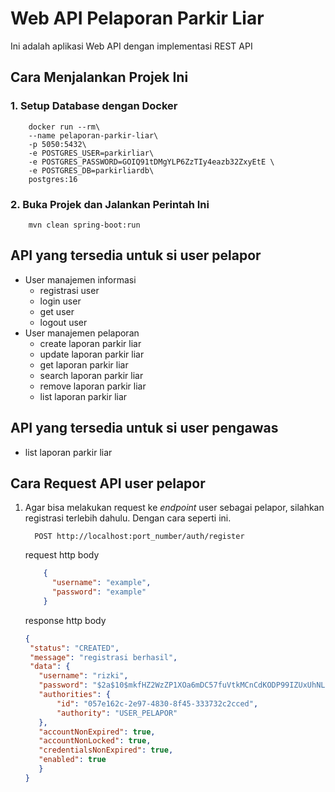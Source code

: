 # Web API Pelaporan Parkir Liar

Ini adalah aplikasi Web API dengan implementasi REST API

## Cara Menjalankan Projek Ini

### 1. Setup Database dengan Docker

```shell
    docker run --rm\
    --name pelaporan-parkir-liar\
    -p 5050:5432\
    -e POSTGRES_USER=parkirliar\
    -e POSTGRES_PASSWORD=GOIQ91tDMgYLP6ZzTIy4eazb32ZxyEtE \
    -e POSTGRES_DB=parkirliardb\
    postgres:16
```

### 2. Buka Projek dan Jalankan Perintah Ini

```shell
    mvn clean spring-boot:run
```

## API yang tersedia untuk si user pelapor

* User manajemen informasi
    * registrasi user
    * login user
    * get user
    * logout user
* User manajemen pelaporan
    * create laporan parkir liar
    * update laporan parkir liar
    * get laporan parkir liar
    * search laporan parkir liar
    * remove laporan parkir liar
    * list laporan parkir liar

## API yang tersedia untuk si user pengawas

* list laporan parkir liar

## Cara Request API user pelapor

1. Agar bisa melakukan request ke _endpoint_ user sebagai pelapor, silahkan registrasi terlebih dahulu. Dengan cara
   seperti ini.

   ```http request
     POST http://localhost:port_number/auth/register
   ```
   request http body
   ```json
       {
         "username": "example",
         "password": "example"
       }
   ```

   response http body
   ```json
   {
    "status": "CREATED",
    "message": "registrasi berhasil",
    "data": {
      "username": "rizki",
      "password": "$2a$10$mkfHZ2WzZP1XOa6mDC57fuVtkMCnCdKODP99IZUxUhNLy2dBlmGee",
      "authorities": {
          "id": "057e162c-2e97-4830-8f45-333732c2cced",
          "authority": "USER_PELAPOR"
      },
      "accountNonExpired": true,
      "accountNonLocked": true,
      "credentialsNonExpired": true,
      "enabled": true         
      }
   }
    ```





















